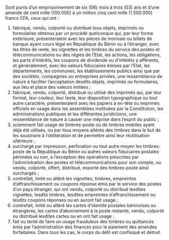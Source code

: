 Sont punis d’un emprisonnement de six (06) mois à trois (03) ans et d’une amende de cent mille (100.000) à un million cinq cent mille (1.500.000) francs CFA, ceux qui ont :
1. fabriqué, vendu, colporté ou distribué tous objets, imprimés ou formulaires obtenus par un procédé quelconque qui, par leur forme extérieure, présenteraient avec les pièces de monnaie ou billets de banque ayant cours légal en République du Bénin ou à l’étranger, avec les titres de rente, les vignettes et les timbres du service des postes et télécommunications ou des régies de l’Etat, les actions, les obligations, les parts d’intérêts, les coupons de dividende ou d’intérêts y afférents, et généralement, avec les valeurs fiduciaires émises par l’Etat, les départements, les communes, les établissements publics ainsi que par des sociétés, compagnies ou entreprises privées, une ressemblance de nature à faciliter l’acceptation desdits objets, imprimés ou formulaires, aux lieu et place des valeurs imitées ;
2. fabriqué, vendu, colporté, distribué ou utilisé des imprimés qui, par leur format, leur couleur, leur texte, leur disposition typographique ou tout autre caractère, présenteraient avec les papiers à en-tête ou imprimés officiels en usage dans les assemblées instituées par la Constitution, les administrations publiques et les différentes juridictions, une ressemblance de nature à causer une méprise dans l’esprit du public ;
3. sciemment fait usage de timbres-poste ou de timbres mobiles ayant déjà été utilisés, ou par tous moyens altérés des timbres dans le but de les soustraire à l’oblitération et de permettre ainsi leur réutilisation ultérieure ;
4. surchargé par impression, perforation ou tout autre moyen les timbres-poste de la République du Bénin ou autres valeurs fiduciaires postales périmées ou non, à l’exception des opérations prescrites par l’administration des postes et télécommunications pour son compte, ou vendu, colporté, offert, distribué, exporté des timbres-poste ainsi surchargés ;
5. contrefait, imité ou altéré les vignettes, timbres, empreintes d’affranchissement ou coupons réponse émis par le service des postes d’un pays étranger, qui ont vendu, colporté ou distribué lesdites vignettes, lesdits timbres, lesdites empreintes d’affranchissement ou lesdits coupons réponses ou en auront fait usage ;
6. contrefait, imité ou altéré les cartes d’identité postales béninoises ou étrangères, les cartes d’abonnement à la poste restante, vendu, colporté ou distribué lesdites cartes ou en ont fait usage ;
7. fait ou tenté de faire un usage frauduleux des timbres ou quittances émis par l’administration des finances pour le paiement des amendes forfaitaires.
Dans tous les cas, le corps du délit est confisqué et détruit.